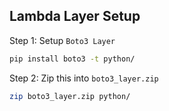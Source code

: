 ## Lambda Layer Setup

Step 1: Setup `Boto3 Layer`

```bash
pip install boto3 -t python/
```

Step 2: Zip this into `boto3_layer.zip`

```bash
zip boto3_layer.zip python/
```